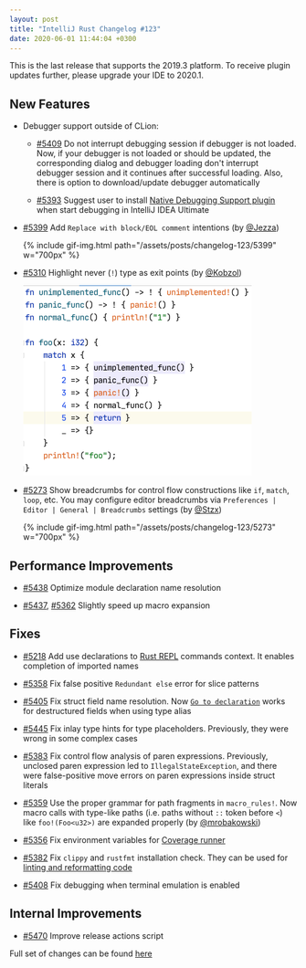 ```yaml
---
layout: post
title: "IntelliJ Rust Changelog #123"
date: 2020-06-01 11:44:04 +0300
---
```


This is the last release that supports the 2019.3 platform. To receive plugin updates further, please upgrade your IDE to 2020.1.

## New Features

* Debugger support outside of CLion: 
    * [#5409] Do not interrupt debugging session if debugger is not loaded.
        Now, if your debugger is not loaded or should be updated, the corresponding dialog and debugger loading don't interrupt debugger session and it continues after successful loading.
        Also, there is option to download/update debugger automatically

    * [#5393] Suggest user to install [Native Debugging Support plugin](https://plugins.jetbrains.com/plugin/12775-native-debugging-support)
    when start debugging in IntelliJ IDEA Ultimate    


* [#5399] Add `Replace with block/EOL comment` intentions (by [@Jezza])
    
    {% include gif-img.html path="/assets/posts/changelog-123/5399" w="700px" %}


* [#5310] Highlight never (`!`) type as exit points (by [@Kobzol])

    <img src="/assets/posts/changelog-123/5310.png" alt="Never type exit points highlighting" width="400px"/>

* [#5273] Show breadcrumbs for control flow constructions like `if`, `match`, `loop`, etc.
You may configure editor breadcrumbs via `Preferences | Editor | General | Breadcrumbs` settings (by [@Stzx])

    {% include gif-img.html path="/assets/posts/changelog-123/5273" w="700px" %}


## Performance Improvements

* [#5438] Optimize module declaration name resolution

* [#5437], [#5362] Slightly speed up macro expansion


## Fixes

* [#5218] Add use declarations to [Rust REPL](https://blog.jetbrains.com/clion/2020/05/whats-new-in-intellij-rust/#rust_repl) commands context.
It enables completion of imported names

* [#5358] Fix false positive `Redundant else` error for slice patterns

* [#5405] Fix struct field name resolution.
Now [`Go to declaration`](https://www.jetbrains.com/help/idea/navigating-through-the-source-code.html#go_to_declaration)
works for destructured fields when using type alias

* [#5445] Fix inlay type hints for type placeholders. Previously, they were wrong in some complex cases

* [#5383] Fix control flow analysis of paren expressions.
Previously, unclosed paren expression led to `IllegalStateException`,
and there were false-positive move errors on paren expressions inside struct literals

* [#5359] Use the proper grammar for path fragments in `macro_rules!`.
Now macro calls with type-like paths (i.e. paths without `::` token before `<`) like `foo!(Foo<u32>)` are expanded properly (by [@mrobakowski])

* [#5356] Fix environment variables for [Coverage runner](https://intellij-rust.github.io/docs/quick-start.html#coverage)

* [#5382] Fix `clippy` and `rustfmt` installation check.
They can be used for [linting and reformatting code](https://www.jetbrains.com/help/clion/rust-support.html#cargo-support)

* [#5408] Fix debugging when terminal emulation is enabled

## Internal Improvements
* [#5470] Improve release actions script



Full set of changes can be found [here](https://github.com/intellij-rust/intellij-rust/milestone/31?closed=1)

[@Jezza]: https://github.com/Jezza
[@Kobzol]: https://github.com/Kobzol
[@Stzx]: https://github.com/Stzx
[@mrobakowski]: https://github.com/mrobakowski


[#5218]: https://github.com/intellij-rust/intellij-rust/pull/5218
[#5273]: https://github.com/intellij-rust/intellij-rust/pull/5273
[#5310]: https://github.com/intellij-rust/intellij-rust/pull/5310
[#5356]: https://github.com/intellij-rust/intellij-rust/pull/5356
[#5358]: https://github.com/intellij-rust/intellij-rust/pull/5358
[#5359]: https://github.com/intellij-rust/intellij-rust/pull/5359
[#5362]: https://github.com/intellij-rust/intellij-rust/pull/5362
[#5382]: https://github.com/intellij-rust/intellij-rust/pull/5382
[#5383]: https://github.com/intellij-rust/intellij-rust/pull/5383
[#5393]: https://github.com/intellij-rust/intellij-rust/pull/5393
[#5399]: https://github.com/intellij-rust/intellij-rust/pull/5399
[#5405]: https://github.com/intellij-rust/intellij-rust/pull/5405
[#5408]: https://github.com/intellij-rust/intellij-rust/pull/5408
[#5409]: https://github.com/intellij-rust/intellij-rust/pull/5409
[#5437]: https://github.com/intellij-rust/intellij-rust/pull/5437
[#5438]: https://github.com/intellij-rust/intellij-rust/pull/5438
[#5445]: https://github.com/intellij-rust/intellij-rust/pull/5445
[#5470]: https://github.com/intellij-rust/intellij-rust/pull/5470